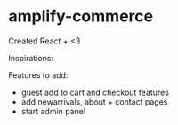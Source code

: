 # amplify-commerce
Created React + <3

Inspirations:


Features to add: 
- guest add to cart and checkout features
- add newarrivals, about + contact pages
- start admin panel
